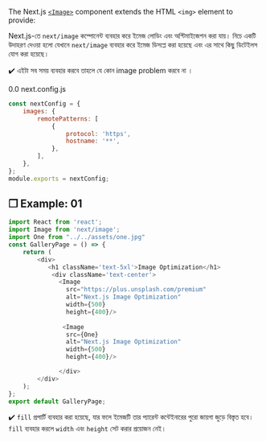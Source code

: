 The Next.js [`<Image>`](https://nextjs.org/docs/app/building-your-application/optimizing/images) component extends the HTML `<img>` element to provide:

Next.js-তে `next/image` কম্পোনেন্ট ব্যবহার করে ইমেজ লোডিং এবং অপ্টিমাইজেশন করা যায়। নিচে একটি উদাহরণ দেওয়া হলো যেখানে `next/image` ব্যবহার করে ইমেজ ডিসপ্লে করা হয়েছে এবং এর সাথে কিছু ডিটেইলস যোগ করা হয়েছে।



✔️ এইটা সব সময় ব্যবহার করবে তাহলে যে কোন image problem করবে না ।

0.0 next.config.js
```js
const nextConfig = {
    images: {
        remotePatterns: [
            {
                protocol: 'https',
                hostname: '**',
            },
        ],
    },
};  
module.exports = nextConfig;
```

## ❒ Example: 01

```js
import React from 'react';
import Image from 'next/image';
import One from "../../assets/one.jpg"
const GalleryPage = () => {
    return (
        <div>
           <h1 className='text-5xl'>Image Optimization</h1>
            <div className='text-center'>
              <Image
                src="https://plus.unsplash.com/premium"
                alt="Next.js Image Optimization"
                width={500}
                height={400}/>   
                
               <Image
                src={One}
                alt="Next.js Image Optimization"
                width={500}
                height={400}/>

              </div>
        </div>
    );
};
export default GalleryPage;
```


✔️ `fill` প্রপার্টি ব্যবহার করা হয়েছে, যার ফলে ইমেজটি তার প্যারেন্ট কন্টেইনারের পুরো জায়গা জুড়ে বিস্তৃত হবে।`fill` ব্যবহার করলে `width` এবং `height` সেট করার প্রয়োজন নেই।